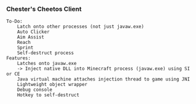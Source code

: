 ### Chester's Cheetos Client
	To-Do: 
		Latch onto other processes (not just javaw.exe)
		Auto Clicker
		Aim Assist
		Reach
		Sprint
		Self-destruct process
	Features:
		Latches onto javaw.exe
		-> Inject native DLL into Minecraft process (javaw.exe) using SI or CE
		Java virtual machine attaches injection thread to game using JNI
		Lightweight object wrapper
		Debug console
		Hotkey to self-destruct
